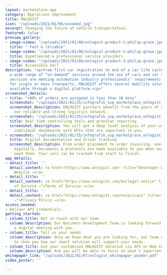 ```yaml
---
layout: marketplace-app
category: Operations Improvement
title: ONLOGIST
icon: "/uploads/2021/01/06/unnamed.jpg"
excerpt: Changing the future of vehicle transportation.
featured: false
preview_gallery:
- image-video: "/uploads/2021/01/06/onlogist-product-1-philip-grave.jpg"
  title: " Fast & reliable"
- image-video: "/uploads/2021/01/06/onlogist-product-2-philip-grave.jpg"
  title: Experienced & professional service providers
- image-video: "/uploads/2021/01/06/onlogist-product-3-philip-grave.jpg"
  title: Accessible 24/7
description: "<p>From first car registration to end of a car life cycle ONLOGIST offers
  a wide range of “on-demand” services around the use of cars and car sales. All integrated
  services are meeting automotive industry professionals’ requirements - specifically
  for single or mass transports. ONLOGIST offers several mobility solutions that are
  available through a digital platform.</p>"
screenshot_details:
- title: ">80% of orders are assigned in less than 10 mins"
  screenshot: "/uploads/2021/01/25/infografik_usp_marketplace_onlogist_1-1.jpeg"
  screenshot_description: ONLOGIST partners benefit from the years of experience of
    our reliable and strong logistics network.
- screenshot: "/uploads/2021/01/25/infografik_usp_marketplace_onlogist_1-2.jpeg"
  title: Real time controlling tools and granular reporting
  screenshot_description: You will get a deep level analysis of your use case, including
    individual dashboards with KPIs that are important to you.
- screenshot: "/uploads/2021/01/25/infografik_usp_marketplace_onlogist_1-3.jpeg"
  title: Digital documentation and driver tracking
  screenshot_description: From order placement to order invoicing, everything is mapped
    digitally. Documents & protocols are made available to you when and where you
    need them. Your cars can be tracked from start to finish.
app_details:
- detail_title: ''
  detail_content: <a href="https://www.onlogist.com" title="Developer Website →">Developer
    Website →</a>
- detail_title: ''
  detail_content: <a href="https://www.onlogist.com/en/legal-notice" title="Terms
    of Service →">Terms of Service →</a>
- detail_title: ''
  detail_content: <a href="https://www.onlogist.com/en/privacy" title="Privacy Policy
    →">Privacy Policy →</a>
access_needed:
- Deliver API Credentials
getting_started:
- column_title: Get in touch with our team
  column_description: Our Business Development Team is looking forward to scheduling
    a digital meeting with you.
- column_title: Tell us your needs
  column_description: Once we know what you are looking for, our team will be able
    to show you how our smart solution will support your needs.
- column_title: Use your customised ONLOGIST Solution via API or Web-Interface
  column_description: And you will be able to focus on what's important again.
whitepaper_link: "/uploads/2021/01/07/onlogist_whitepaper_wunder.pdf"
video_poster: ''

---
```

